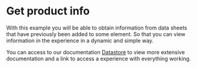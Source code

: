 # Get product info

With this example you will be able to obtain information from data sheets that have previously been added to some element. So that you can view information in the experience in a dynamic and simple way.

You can access to our documentation <a href="https://docs.onirix.com/onirix-studio/datastore#complete-example-with-emb">Datastore</a> to view more extensive documentation and a link to access a experience with everything working.